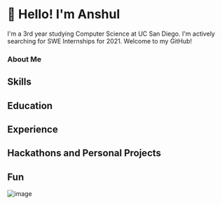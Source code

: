 # 👋 Hello! I'm Anshul
I'm a 3rd year studying Computer Science at UC San Diego. I'm actively searching for SWE Internships for 2021. Welcome to my GitHub!

### About Me

## Skills

## Education

## Experience

## Hackathons and Personal Projects

## Fun

![image](https://github.com/anshulsinghh/anshulsinghh/blob/master/dino.gif)

